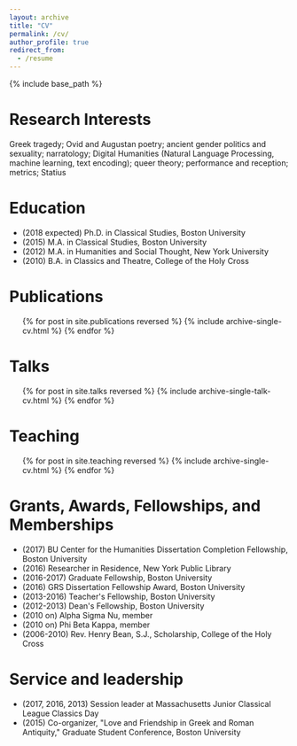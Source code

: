 ```yaml
---
layout: archive
title: "CV"
permalink: /cv/
author_profile: true
redirect_from:
  - /resume
---
```


{% include base_path %}

Research Interests
======
Greek tragedy; Ovid and Augustan poetry; ancient gender politics and sexuality; narratology; Digital Humanities (Natural Language Processing, machine learning, text encoding); queer theory; performance and reception; metrics; Statius

Education
======
* (2018 expected) Ph.D. in Classical Studies, Boston University
* (2015) M.A. in Classical Studies, Boston University
* (2012) M.A. in Humanities and Social Thought, New York University
* (2010) B.A. in Classics and Theatre, College of the Holy Cross

Publications
======
  <ul>{% for post in site.publications reversed %}
    {% include archive-single-cv.html %}
  {% endfor %}</ul>
  
Talks
======
  <ul>{% for post in site.talks reversed %}
    {% include archive-single-talk-cv.html %}
  {% endfor %}</ul>
  
Teaching
======
  <ul>{% for post in site.teaching reversed %}
    {% include archive-single-cv.html %}
  {% endfor %}</ul>
  
Grants, Awards, Fellowships, and Memberships
======
* (2017) BU Center for the Humanities Dissertation Completion Fellowship, Boston University
* (2016) Researcher in Residence, New York Public Library
* (2016-2017) Graduate Fellowship, Boston University
* (2016) GRS Dissertation Fellowship Award, Boston University
* (2013-2016) Teacher's Fellowship, Boston University
* (2012-2013) Dean's Fellowship, Boston University
* (2010 on) Alpha Sigma Nu, member
* (2010 on) Phi Beta Kappa, member
* (2006-2010) Rev. Henry Bean, S.J., Scholarship, College of the Holy Cross

Service and leadership
======
* (2017, 2016, 2013) Session leader at Massachusetts Junior Classical League Classics Day
* (2015) Co-organizer, "Love and Friendship in Greek and Roman Antiquity," Graduate Student Conference, Boston University

